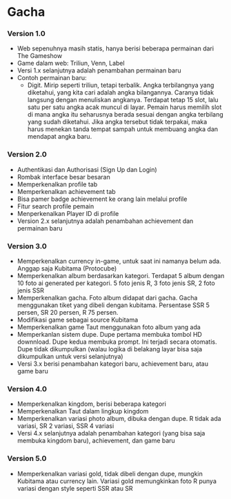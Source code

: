 # Gacha

### Version 1.0

- Web sepenuhnya masih statis, hanya berisi beberapa permainan dari The Gameshow
- Game dalam web: Triliun, Venn, Label
- Versi 1.x selanjutnya adalah penambahan permainan baru
- Contoh permainan baru:
  - Digit. Mirip seperti triliun, tetapi terbalik. Angka terbilangnya yang diketahui, yang kita cari adalah angka bilangannya. Caranya tidak langsung dengan menuliskan angkanya. Terdapat tetap 15 slot, lalu satu per satu angka acak muncul di layar. Pemain harus memilih slot di mana angka itu seharusnya berada sesuai dengan angka terbilang yang sudah diketahui. Jika angka tersebut tidak terpakai, maka harus menekan tanda tempat sampah untuk membuang angka dan mendapat angka baru.

### Version 2.0

- Authentikasi dan Authorisasi (Sign Up dan Login)
- Rombak interface besar besaran
- Memperkenalkan profile tab
- Memperkenalkan achievement tab
- Bisa pamer badge achievement ke orang lain melalui profile
- Fitur search profile pemain
- Menperkenalkan Player ID di profile
- Version 2.x selanjutnya adalah penambahan achievement dan permainan baru

### Version 3.0

- Memperkenalkan currency in-game, untuk saat ini namanya belum ada. Anggap saja Kubitama (Protocube)
- Memperkenalkan album berdasarkan kategori. Terdapat 5 album dengan 10 foto ai generated per kategori. 5 foto jenis R, 3 foto jenis SR, 2 foto jenis SSR
- Memperkenalkan gacha. Foto album didapat dari gacha. Gacha menggunakan tiket yang dibeli dengan kubitama. Persentase SSR 5 persen, SR 20 persen, R 75 persen.
- Modifikasi game sebagai source Kubitama
- Memperkenalkan game Taut menggunakan foto album yang ada
- Memperkanlan sistem dupe. Dupe pertama membuka tombol HD downnload. Dupe kedua membuka prompt. Ini terjadi secara otomatis. Dupe tidak dikumpulkan (walau logika di belakang layar bisa saja dikumpulkan untuk versi selanjutnya)
- Versi 3.x berisi penambahan kategori baru, achievement baru, atau game baru

### Version 4.0
- Memperkenalkan kingdom, berisi beberapa kategori
- Memperkenalkan Taut dalam lingkup kingdom
- Memperkenalkan variasi photo album, dibuka dengan dupe. R tidak ada variasi, SR 2 variasi, SSR 4 variasi
- Versi 4.x selanjutnya adalah penambahan kategori (yang bisa saja membuka kingdom baru), achievement, dan game baru

### Version 5.0
- Memperkenalkan variasi gold, tidak dibeli dengan dupe, mungkin Kubitama atau currency lain. Variasi gold memungkinkan foto R punya variasi dengan style seperti SSR atau SR





















